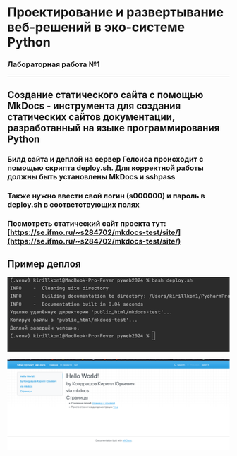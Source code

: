 # Проектирование и развертывание веб-решений в эко-системе Python
### Лабораторная работа №1

---
## Создание статического сайта с помощью MkDocs - инструмента для создания статических сайтов документации, разработанный на языке программирования Python


### Билд сайта и деплой на сервер Гелоиса происходит с помощью скрипта deploy.sh. Для корректной работы должны быть установлены MkDocs и sshpass
### Также нужно ввести свой логин (s000000) и пароль в deploy.sh в соответствующих полях

### Посмотреть статический сайт проекта тут: [https://se.ifmo.ru/~s284702/mkdocs-test/site/](https://se.ifmo.ru/~s284702/mkdocs-test/site/)

## Пример деплоя 

![img.png](images/img.png)

![img.png](images/img1.png)